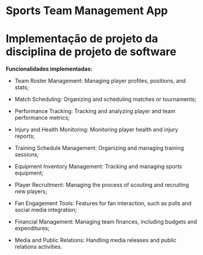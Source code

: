 # Sports Team Management App

# Implementação de projeto da disciplina de projeto de software

**Funcionalidades implementadas:**

* Team Roster Management: Managing player profiles, positions, and stats;

* Match Scheduling: Organizing and scheduling matches or tournaments;

* Performance Tracking: Tracking and analyzing player and team performance metrics;

* Injury and Health Monitoring: Monitoring player health and injury reports;

* Training Schedule Management: Organizing and managing training sessions;

* Equipment Inventory Management: Tracking and managing sports equipment;
* Player Recruitment: Managing the process of scouting and recruiting new players;

* Fan Engagement Tools: Features for fan interaction, such as polls and social media integration;

* Financial Management: Managing team finances, including budgets and expenditures;

* Media and Public Relations: Handling media releases and public relations activities.
